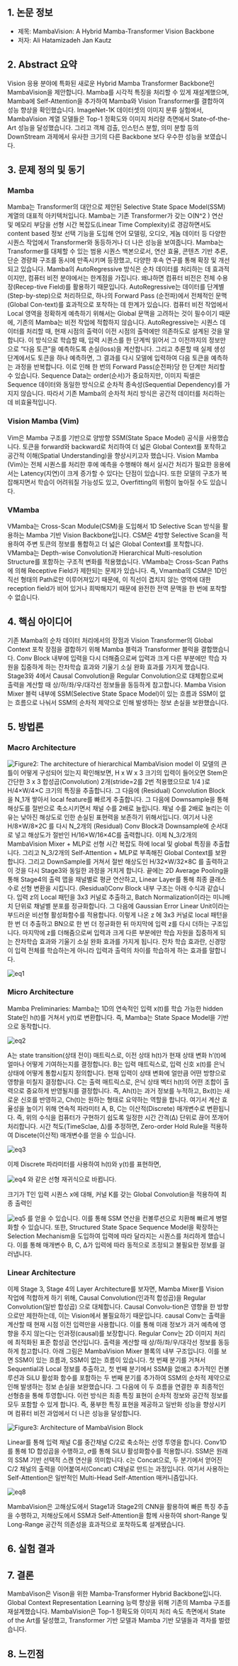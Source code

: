 ## 1. 논문 정보
- 제목: MambaVision: A Hybrid Mamba-Transformer Vision Backbone
- 저자: Ali Hatamizadeh Jan Kautz

## 2. Abstract 요약
Vision 응용 분야에 특화된 새로운 Hybrid Mamba Transformer Backbone인 MambaVision을 제안합니다.
Mamba를 시각적 특징을 처리할 수 있게 재설계했으며, Mamba에 Self-Attention을 추가하여 Mamba와 Vision Transformer를 결합하여 성능 향상을 확인했습니다.
ImageNet-1K 데이터셋의 이미지 분류 실험에서, MambaVision 계열 모델들은 Top-1 정확도와 이미지 처리량 측면에서 State-of-the-Art 성능을 달성했습니다.
그리고 객체 검출, 인스턴스 분할, 의미 분할 등의 DownStream 과제에서 유사한 크기의 다른 Backbone 보다 우수한 성능을 보였습니다.

## 3. 문제 정의 및 동기
### Mamba
Mamba는 Transformer의 대안으로 제안된 Selective State Space Model(SSM) 계열의 대표적 아키텍처입니다. Mamba는 기존 Transformer가 갖는 O(N^2 ) 연산 및 메모리 부담을 선형 시간 복잡도(Linear Time Complexity)로 경감하면서도 content based 정보 선택 기능을 도입해 언어 모델링, 오디오, 게놈 데이터 등 다양한 시퀀스 작업에서 Transformer와 동등하거나 더 나은 성능을 보여줍니다.
Mamba는 Transformer를 대체할 수 있는 범용 시퀀스 백본으로서, 연산 효율, 콘텐츠 기반 추론, 단순 경량화 구조를 동시에 만족시키며 등장했고, 다양한 후속 연구를 통해 확장 및 개선되고 있습니다.
Mamba의 AutoRegressive 방식은 순차 데이터를 처리하는 데 효과적이지만, 컴퓨터 비전 분야에서는 한계점을 가집니다. 왜냐하면 컴퓨터 비전은 전체 수용장(Recep-tive Field)를 활용하기 때문입니다. AutoRegressive는 데이터를 단계별(Step-by-step)으로 처리하므로, 하나의 Forward Pass (순전파)에서 전체적인 문맥(Global Con-text)를 효과적으로 포착하는 데 한계가 있습니다. 컴퓨터 비전 작업에서 Local 영역을 정확하게 예측하기 위해서는 Global 문맥을 고려하는 것이 필수이기 때문에, 기존의 Mamba는 비전 작업에 적합하지 않습니다. AutoRegressive는 시퀀스 데이터를 처리할 때, 현재 시점의 출력이 이전 시점의 출력에만 의존하도로 설계된 것을 말합니다. 이 방식으로 학습할 때, 입력 시퀀스를 한 단계씩 읽어서 그 이전까지의 정보만으로 “다음 토큰”을 예측하도록 손실(loss)을 계산합니다. 그리고 추론할 때 실제 생성 단계에서도 토큰을 하나 예측하면, 그 결과를 다시 모델에 입력하여 다음 토큰을 예측하는 과정을 반복합니다. 이로 인해 한 번의 Forward Pass(순전파)당 한 단계만 처리할 수 있습니다.
Sequence Data는 order(순서)가 중요하지만, 이미지 픽셀은 Sequence 데이터와 동일한 방식으로 순차적 종속성(Sequential Dependency)를 가지지 않습니다. 따라서 기존 Mamba의 순차적 처리 방식은 공간적 데이터를 처리하는 데 비효율적입니다.
### Vision Mamba (Vim)
Vim은 Mamba 구조를 기반으로 양방향 SSM(State Space Model) 공식을 사용했습니다. 토큰을 forward와 backward로 처리하여 더 넓은 Global Context를 포착하고 공간적 이해(Spatial Understanding)을 향상시키고자 했습니다. Vision Mamba (Vim)는 전체 시퀀스를 처리한 후에 예측을 수행해야 해서 실시간 처리가 필요한 응용에서는 Latency(지연)이 크게 증가할 수 있다는 단점이 있습니다. 또한 모델의 구조가 복잡해지면서 학습이 어려워질 가능성도 있고, Overfitting의 위험이 높아질 수도 있습니다.
### VMamba
VMamba는 Cross-Scan Module(CSM)을 도입해서 1D Selective Scan 방식을 활용하는 Mamba 기반 Vision Backbone입니다. CSM은 4방향 Selective Scan을 적용하여 주변 토큰의 정보를 통합하고 더 넓은 Global Context를 포착합니다. VMamba는 Depth-wise Convolution과 Hierarchical Multi-resolution Structure를 포함하는 구조적 변화를 적용했습니다. VMamba는 Cross-Scan Paths에 의해 Receptive Field가 제한되는 문제가 있습니다. 즉, Vmamba의 CSM은 1D인 직선 형태의 Path로만 이루어져있기 때문에, 이 직선이 겹치지 않는 영역에 대한 reception field가 비어 있거나 희박해지기 때문에 완전한 전역 문맥을 한 번에 포착할 수 없습니다.

## 4. 핵심 아이디어
기존 Mamba의 순차 데이터 처리에서의 장점과 Vision Transformer의 Global Context 포착 장점을 결합하기 위해 Mamba 블럭과 Transformer 블럭을 결합했습니다.
Conv Block 내부에 입력을 다시 더해줌으로써 입력과 크게 다른 부분에만 학습 자원을 집중하게 하는 잔차학습 효과와 기울기 소실 완화 효과를 가지게 했습니다.
Stage3와 4에서 Causal Convolution을 Regular Convolution으로 대체함으로써 출력을 계산할 때 상/하/좌/우/대각선 정보들을 동등하게 참고합니다.
Mamba Vision Mixer 블럭 내부에 SSM(Selective State Space Model)이 있는 흐름과 SSM이 없는 흐름으로 나눠서 SSM의 순차적 제약으로 인해 발생하는 정보 손실을 보완했습니다.

## 5. 방법론
### Macro Architecture
![Figure2: The architecture of hierarchical MambaVision model](image/Figure2.png)
이 모델의 큰 틀이 어떻게 구성되어 있는지 확인해보면, H x W x 3 크기의 입력이 들어오면 Stem은 간단한 3 x 3 합성곱(Convolution) 2개(stride=2를 2번 적용했으므로 1/4 )로 H/4×W/4×C 크기의 특징을 추출합니다. 그 다음에 (Residual) Convolution Block을 N_1개 쌓아서 local feature를 빠르게 추출합니다. 그 다음에 Downsample을 통해 해상도를 절반으로 축소시키면서 채널 수를 2배로 늘립니다. 채널 수를 2배로 늘리는 이유는 낮아진 해상도로 인한 손실된 표현력을 보존하기 위해서입니다. 여기서 나온 H/8×W/8×2C 를 다시 N_2개의 (Residual) Conv Block과 Downsample에 순서대로 넣고 해상도가 절반인 H/16×W/16×4C를 출력합니다. 이제 N_3/2개의 MambaVision Mixer + MLP로 선형 시간 복잡도 하에 local 및 global 특징을 추출합니다. 그리고 N_3/2개의 Self-Attention + MLP로 부족해진 Global Context를 보완합니다. 그리고 DownSample를 거쳐서 절반 해상도인 H/32×W/32×8C 를 출력하고 이 것을 다시 Stage3와 동일한 과정을 거치게 합니다. 끝에는 2D Average Pooling을 통해 Stage4의 출력 맵을 채널별로 평균 연산하고, Linear Layer를 통해 최종 클래스 수로 선형 변환을 시킵니다.
(Residual)Conv Block 내부 구조는 아래 수식과 같습니다. 입력 z의 Local 패턴을 3x3 커널로 추출하고, Batch Normalization이라는 미니배치 단위로 채널별 분포를 정규화합니다. 그 다음에 Gaussian Error Linear Unit이라는 부드러운 비선형 활성화함수를 적용합니다. 이렇게 나온 z ̂에 3x3 커널로 local 패턴을 한 번 더 추출하고 BN으로 한 번 더 정규화한 뒤 마지막에 입력 z를 다시 더하는 구조입니다. 마지막에 z를 더해줌으로써 입력과 크게 다른 부분에만 학습 자원을 집중하게 되는 잔차학습 효과와 기울기 소실 완화 효과를 가지게 됩니다. 잔차 학습 효과란, 신경망이 입력 전체를 학습하는게 아니라 입력과 출력의 차이를 학습하게 하는 효과를 말합니다.

![eq1](image/eq1.png)

### Micro Architecture
Mamba Preliminaries: Mamba는 1D의 연속적인 입력 x(t)를 학습 가능한 hidden State인 h(t)를 거쳐서 y(t)로 변환합니다. 즉, Mamba는 State Space Model을 기반으로 동작합니다.

![eq2](image/eq2.png)

A는 state transition(상태 전이) 매트릭스로, 이전 상태 h(t)가 현재 상태 변화 h’(t)에 얼마나 어떻게 기여하는지를 결정합니다. B는 입력 매트릭스로, 입력 신호 x(t)를 은닉상태에 어떻게 통합시킬지 정의합니다. 현재 입력이 상태 변화에 얼만큼 어떤 방향으로 영향을 미칠지 결정합니다. C는 출력 매트릭스로, 은닉 상태 벡터 h(t)의 어떤 조합이 출력으로 중요하게 반영될지를 결정합니다. 즉, Ah(t)는 과거 정보를 누적하고, Bx(t)는 새로운 신호를 반영하고, Ch(t)는 원하는 형태로 요약하는 역할을 합니다. 여기서 계산 효율성을 높이기 위해 연속적 파라미터 A, B, C는 이산적(Discrete) 매개변수로 변환됩니다. 즉, 위의 수식을 컴퓨터가 구현하기 쉽도록 일정한 시간 간격(∆) 단위로 끊어 쪼개어 처리합니다. 시간 척도(TimeSclae, ∆)를 추정하면, Zero-order Hold Rule을 적용하여 Discete(이산적) 매개변수를 얻을 수 있습니다.

![eq3](image/eq3.png)

이제 Discrete 파라미터를 사용하여 h(t)와 y(t)를 표현하면, 

![eq4](image/eq4.png) 와 같은 선형 재귀식으로 바뀝니다.

크기가 T인 입력 시퀀스 x에 대해, 커널 K를 갖는 Global Convolution을 적용하여 최종 출력인 

![eq5](image/eq5.png) 를 얻을 수 있습니다. 이를 통해 SSM 연산을 컨볼루션으로 치환해 빠르게 병렬화할 수 있습니다. 또한, Structured State Space Sequence Model을 확장하는 Selection Mechanism을 도입하여 입력에 따라 달라지는 시퀀스를 처리하게 했습니다. 이를 통해 매개변수 B, C, ∆가 입력에 따라 동적으로 조정되고 불필요한 정보를 걸러냅니다.

### Linear Architecture
이제 Stage 3, Stage 4의 Layer Architecture를 보자면, Mamba Mixer를 Vision 작업에 적합하게 하기 위해, Causal Convolution(인과적 합성곱)을 Regular Convolution(일반 합성곱) 으로 대체합니다. Causal Convolu-tion은 영향을 한 방향으로만 제한하는데, 이는 Vision에서 불필요하기 때문입니다. causal Conv는 출력을 계산할 때 현재 시점 이전 입력만을 사용합니다. 이를 통해 미래 정보가 과거 예측에 영향을 주지 않는다는 인과정(causal)를 보장합니다. Regular Conv는 2D 이미지 처리에 최적화된 표준 합성곱 연산입니다. 출력을 계산할 때 상/하/좌/우/대각선 정보를 동등하게 참고합니다. 
아래 그림은 MambaVision Mixer 블록의 내부 구조입니다. 이를 보면 SSM이 있는 흐름과, SSM이 없는 흐름이 있습니다. 첫 번째 분기를 거쳐서 Sequential과 Local 정보를 추출하고, 첫 번째 분기에서 SSM을 없애고 추가적인 컨볼루션과 SiLU 활성화 함수를 포함하는 두 번째 분기를 추가하여 SSM의 순차적 제약으로 인해 발생하는 정보 손실을 보완했습니다. 그 다음에 이 두 흐름을 연결한 후 최종적인 선형층을 통해 투영합니다. 이런 방식은 최종 특징 표현이 순차적 정보와 공간적 정보를 모두 포함할 수 있게 합니다. 즉, 풍부한 특징 표현을 제공하고 일반화 성능을 향상시키며 컴퓨터 비전 과업에서 더 나은 성능을 달성합니다.

![Figure3: Architecture of MambaVision Block](image/Figure3.png)

Linear를 통해 입력 채널 C를 중간채널 C/2로 축소하는 선영 투영을 합니다. Conv1D를 통해 1D 합성곱을 수행하고, 𝜎를 통해 SiLU 활성화함수를 적용합니다. SSM은 원래의 SSM 기반 선택적 스캔 연산을 의미합니다. c는 Concat으로, 두 분기에서 얻어진 C/2 채널의 출력을 이어붙여서(Concat) C채널로 만드는 과정입니다. 여기서 사용하는 Self-Attention은 일반적인 Multi-Head Self-Attention 매커니즘입니다.

![eq8](image/eq8.png)

MambaVision은 고해상도에서 Stage1과 Stage2의 CNN을 활용하여 빠른 특징 추출을 수행하고, 저해상도에서 SSM과 Self-Attention을 함께 사용하여 short-Range 및 Long-Range 공간적 의존성을 효과적으로 포착하도록 설계됐습니다.

## 6. 실험 결과

## 7. 결론
MambaVison은 Vison을 위한 Mamba-Transformer Hybrid Backbone입니다. Global Context Representation Learning 능력 향상을 위해 기존의 Mamba 구조를 재설계했습니다.
MambaVision은 Top-1 정확도와 이미지 처리 속도 측면에서 State of the Art를 달성했고, Transformer 기반 모델과 Mamba 기반 모델들과 격차를 벌렸습니다.

## 8. 느낀점
